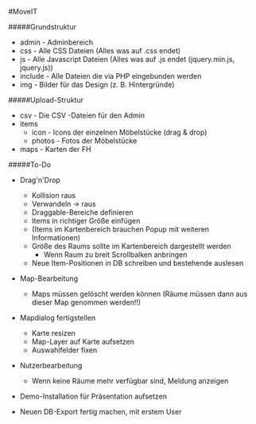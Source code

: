 #MoveIT

#####Grundstruktur
- admin - Adminbereich
- css - Alle CSS Dateien (Alles was auf .css endet)
- js - Alle Javascript Dateien (Alles was auf .js endet (jquery.min.js, jquery.js))
- include - Alle Dateien die via PHP eingebunden werden
- img - Bilder für das Design (z. B. Hintergründe)

#####Upload-Struktur
 - csv   - Die CSV -Dateien für den Admin
 - items
   - icon   - Icons der einzelnen Möbelstücke (drag & drop)
   - photos - Fotos der Möbelstücke
 - maps  - Karten der FH


#####To-Do
- Drag'n'Drop
    - Kollision raus
    - Verwandeln -> raus
    - Draggable-Bereiche definieren
    - Items in richtiger Größe einfügen
    - (Items im Kartenbereich brauchen Popup mit weiteren Informationen)
    - Größe des Raums sollte im Kartenbereich dargestellt werden
        - Wenn Raum zu breit Scrollbalken anbringen
    - Neue Item-Positionen in DB schreiben und bestehende auslesen
- Map-Bearbeitung
    - Maps müssen gelöscht werden können (Räume müssen dann aus dieser Map genommen werden!!)
- Mapdialog fertigstellen
    - Karte resizen
    - Map-Layer auf Karte aufsetzen
    - Auswahlfelder fixen
- Nutzerbearbeitung
    - Wenn keine Räume mehr verfügbar sind, Meldung anzeigen

- Demo-Installation für Präsentation aufsetzen
- Neuen DB-Export fertig machen, mit erstem User
